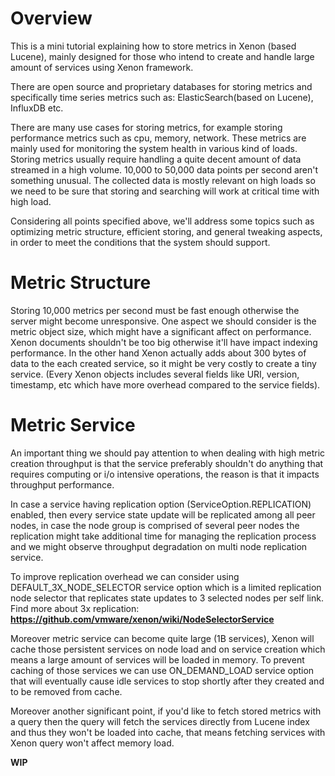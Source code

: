 # Overview

This is a mini tutorial explaining how to store metrics in Xenon (based Lucene), mainly designed for those 
who intend to create and handle large amount of services using Xenon framework.

There are open source and proprietary databases for storing metrics and specifically time series metrics such as: ElasticSearch(based on Lucene), InfluxDB etc.

There are many use cases for storing metrics, for example storing performance metrics such as cpu, memory, network. These metrics are mainly used for monitoring the system health in various kind of loads.
Storing metrics usually require handling a quite decent amount of data streamed in a high volume. 10,000 to 50,000 data points per second aren't something unusual. The collected data is mostly relevant on high loads so we need to be sure that storing and searching will work at critical time with high load.

Considering all points specified above, we'll address some topics such as optimizing metric structure, efficient storing, and general tweaking aspects, in order to meet the conditions that the system should support.

# Metric Structure

Storing 10,000 metrics per second must be fast enough otherwise the server might become unresponsive.
One aspect we should consider is the metric object size, which might have a significant affect on performance.
Xenon documents shouldn't be too big otherwise it'll have impact indexing performance. In the other hand Xenon actually adds about 300 bytes of data to the each created service, so it might be very costly to create a tiny service. (Every Xenon objects includes several fields like URI, version, timestamp, etc which have more overhead compared to the service fields).

# Metric Service

An important thing we should pay attention to when dealing with high metric creation throughput is that the service preferably shouldn't do anything that requires computing or i/o intensive operations, the reason is that it impacts throughput performance.

In case a service having replication option (ServiceOption.REPLICATION) enabled, then every service state update will be replicated among all peer nodes, in case the node group is comprised of several peer nodes the replication might take additional time for managing the replication process and we might observe throughput degradation on multi node replication service.
 
To improve replication overhead we can consider using DEFAULT_3X_NODE_SELECTOR service option which is a limited replication node selector that replicates state updates to 3 selected nodes per self link.
Find more about 3x replication: **https://github.com/vmware/xenon/wiki/NodeSelectorService**

Moreover metric service can become quite large (1B services), Xenon will cache those persistent services on node load and on service creation which means a large amount of services will be loaded in memory. To prevent caching of those services we can use ON_DEMAND_LOAD service option that will eventually cause idle services to stop shortly after they created and to be removed from cache.

Moreover another significant point, if you'd like to fetch stored metrics with a query then the query will fetch the services directly from Lucene index and thus they won't be loaded into cache, that means fetching services with Xenon query won't affect memory load.

**WIP**